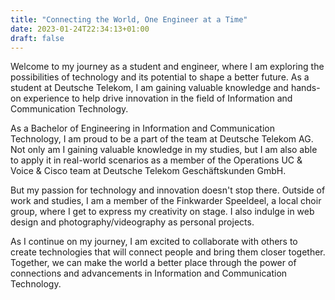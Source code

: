 ```yaml
---
title: "Connecting the World, One Engineer at a Time"
date: 2023-01-24T22:34:13+01:00
draft: false
---
```


Welcome to my journey as a student and engineer, where I am exploring the possibilities of technology and its potential to shape a better future. As a student at Deutsche Telekom, I am gaining valuable knowledge and hands-on experience to help drive innovation in the field of Information and Communication Technology.

As a Bachelor of Engineering in Information and Communication Technology, I am proud to be a part of the team at Deutsche Telekom AG. Not only am I gaining valuable knowledge in my studies, but I am also able to apply it in real-world scenarios as a member of the Operations UC & Voice & Cisco team at Deutsche Telekom Geschäftskunden GmbH. 

But my passion for technology and innovation doesn't stop there. Outside of work and studies, I am a member of the Finkwarder Speeldeel, a local choir group, where I get to express my creativity on stage. I also indulge in web design and photography/videography as personal projects.

As I continue on my journey, I am excited to collaborate with others to create technologies that will connect people and bring them closer together. Together, we can make the world a better place through the power of connections and advancements in Information and Communication Technology.
